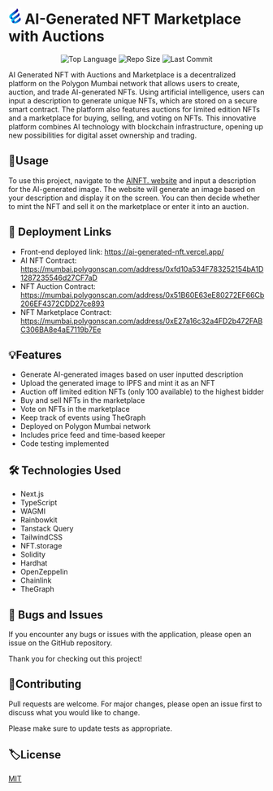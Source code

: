 
# <img src="./readme/favicon.png" alt="Image Description" width="25" height="32"> AI-Generated NFT Marketplace with Auctions

<p align="center">
    <img src="https://img.shields.io/github/languages/top/bowbowzai/ai-generated-nft?style=flat-square" alt="Top Language" />
    <img src="https://img.shields.io/github/repo-size/bowbowzai/ai-generated-nft?style=flat-square" alt="Repo Size" />
    <img src="https://img.shields.io/github/last-commit/bowbowzai/ai-generated-nft?style=flat-square" alt="Last Commit" />
</p>

AI Generated NFT with Auctions and Marketplace is a decentralized platform on the Polygon Mumbai network that allows users to create, auction, and trade AI-generated NFTs. Using artificial intelligence, users can input a description to generate unique NFTs, which are stored on a secure smart contract. The platform also features auctions for limited edition NFTs and a marketplace for buying, selling, and voting on NFTs. This innovative platform combines AI technology with blockchain infrastructure, opening up new possibilities for digital asset ownership and trading.

## 🌋Usage

To use this project, navigate to the [AINFT. website](https://ai-generated-nft.vercel.app/) and input a description for the AI-generated image. The website will generate an image based on your description and display it on the screen. You can then decide whether to mint the NFT and sell it on the marketplace or enter it into an auction.

## 🚀 Deployment Links

- Front-end deployed link: https://ai-generated-nft.vercel.app/ 
- AI NFT Contract: https://mumbai.polygonscan.com/address/0xfd10a534F783252154bA1D1287235546d27CF7aD 
- NFT Auction Contract: https://mumbai.polygonscan.com/address/0x51B60E63eE80272EF66Cb206EF4372CDD27ce893 
- NFT Marketplace Contract: https://mumbai.polygonscan.com/address/0xE27a16c32a4FD2b472FABC306BA8e4aE7119b7Ee 

## 💡Features

- Generate AI-generated images based on user inputted description
- Upload the generated image to IPFS and mint it as an NFT
- Auction off limited edition NFTs (only 100 available) to the highest bidder
- Buy and sell NFTs in the marketplace
- Vote on NFTs in the marketplace
- Keep track of events using TheGraph
- Deployed on Polygon Mumbai network
- Includes price feed and time-based keeper
- Code testing implemented

## 🛠️ Technologies Used

- Next.js
- TypeScript
- WAGMI
- Rainbowkit
- Tanstack Query
- TailwindCSS
- NFT.storage
- Solidity
- Hardhat
- OpenZeppelin
- Chainlink
- TheGraph

## 🐛 Bugs and Issues

If you encounter any bugs or issues with the application, please open an issue on the GitHub repository. 

Thank you for checking out this project!

## 🙋Contributing

Pull requests are welcome. For major changes, please open an issue first
to discuss what you would like to change.

Please make sure to update tests as appropriate.

## 🏷️License

[MIT](https://choosealicense.com/licenses/mit/)